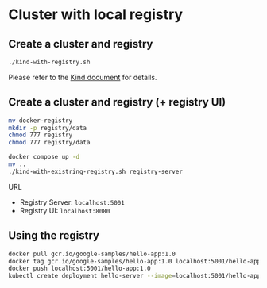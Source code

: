 # Cluster with local registry

## Create a cluster and registry

```bash
./kind-with-registry.sh
```

Please refer to the [Kind document](https://kind.sigs.k8s.io/docs/user/local-registry/) for details.

## Create a cluster and registry (+ registry UI)

```bash
mv docker-registry
mkdir -p registry/data
chmod 777 registry
chmod 777 registry/data

docker compose up -d
mv ..
./kind-with-existring-registry.sh registry-server
```

URL
- Registry Server: `localhost:5001`
- Registry UI: `localhost:8080`


## Using the registry

```bash
docker pull gcr.io/google-samples/hello-app:1.0
docker tag gcr.io/google-samples/hello-app:1.0 localhost:5001/hello-app:1.0
docker push localhost:5001/hello-app:1.0
kubectl create deployment hello-server --image=localhost:5001/hello-app:1.0
```